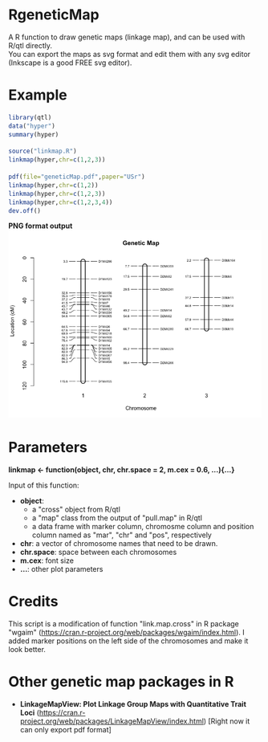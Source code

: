 # RgeneticMap
A R function to draw genetic maps (linkage map), and can be used with R/qtl directly.  
You can export the maps as svg format and edit them with any svg editor (Inkscape is a good FREE svg editor).

# Example

```r
library(qtl)
data("hyper")
summary(hyper)

source("linkmap.R")
linkmap(hyper,chr=c(1,2,3))

pdf(file="geneticMap.pdf",paper="USr")
linkmap(hyper,chr=c(1,2))
linkmap(hyper,chr=c(1,2,3))
linkmap(hyper,chr=c(1,2,3,4))
dev.off()
```
**PNG format output**
![map](https://github.com/pinbo/RgeneticMap/blob/master/GeneticMap.png)

# Parameters
**linkmap <- function(object, chr, chr.space = 2, m.cex = 0.6, ...){...}**

Input of this function:
- **object**:
  + a "cross" object from R/qtl
  + a "map" class from the output of "pull.map" in R/qtl
  + a data frame with marker column, chromosme column and position column named as "mar", "chr" and "pos", respectively
- **chr**: a vector of chromosome names that need to be drawn.
- **chr.space**: space between each chromosomes
- **m.cex**: font size
- **...**: other plot parameters

# Credits
This script is a modification of function "link.map.cross" in R package "wgaim" (https://cran.r-project.org/web/packages/wgaim/index.html). I added marker positions on the left side of the chromosomes and make it look better.

# Other genetic map packages in R
- **LinkageMapView: Plot Linkage Group Maps with Quantitative Trait Loci** (https://cran.r-project.org/web/packages/LinkageMapView/index.html) [Right now it can only export pdf format]
